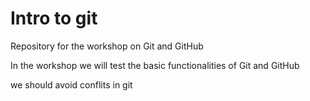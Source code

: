 # Intro to git

Repository for the workshop on Git and GitHub

In the workshop we will test the basic functionalities of Git and GitHub

we should avoid conflits in git